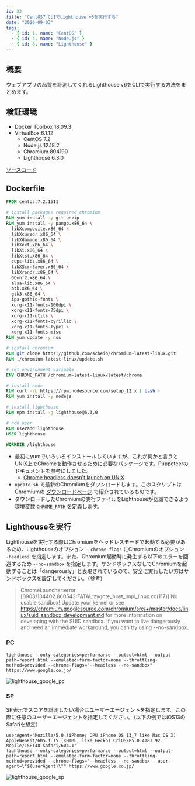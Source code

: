 ```yaml
---
id: 22
title: "CentOS7 CLIでLighthouse v6を実行する"
date: "2020-09-03"
tags:
  - { id: 1, name: "CentOS" }
  - { id: 4, name: "Node.js" }
  - { id: 8, name: "Lighthouse" }
---
```


## 概要

ウェブアプリの品質を計測してくれるLighthouse v6をCLIで実行する方法をまとめます。

## 検証環境

- Docker Toolbox 18.09.3
- VirtualBox 6.1.12
    - CentOS 7.2
    - Node.js 12.18.2
    - Chromium 804190
    - Lighthouse 6.3.0

[ソースコード](https://github.com/krabben16/test-lighthouse-v6)

## Dockerfile

```dockerfile
FROM centos:7.2.1511

# install packages required chromium
RUN yum install -y git unzip
RUN yum install -y pango.x86_64 \
  libXcomposite.x86_64 \
  libXcursor.x86_64 \
  libXdamage.x86_64 \
  libXext.x86_64 \
  libXi.x86_64 \
  libXtst.x86_64 \
  cups-libs.x86_64 \
  libXScrnSaver.x86_64 \
  libXrandr.x86_64 \
  GConf2.x86_64 \
  alsa-lib.x86_64 \
  atk.x86_64 \
  gtk3.x86_64 \
  ipa-gothic-fonts \
  xorg-x11-fonts-100dpi \
  xorg-x11-fonts-75dpi \
  xorg-x11-utils \
  xorg-x11-fonts-cyrillic \
  xorg-x11-fonts-Type1 \
  xorg-x11-fonts-misc
RUN yum update -y nss

# install chromium
RUN git clone https://github.com/scheib/chromium-latest-linux.git
RUN ./chromium-latest-linux/update.sh

# set environment variable
ENV CHROME_PATH /chromium-latest-linux/latest/chrome

# install node
RUN curl -sL https://rpm.nodesource.com/setup_12.x | bash -
RUN yum install -y nodejs

# install lighthouse
RUN npm install -g lighthouse@6.3.0

# add user
RUN useradd lighthouse
USER lighthouse

WORKDIR /lighthouse
```

- 最初にyumでいろいろインストールしていますが、これが何かと言うとUNIX上でChromeを動作させるために必要なパッケージです。Puppeteerのドキュメントを参考にしました。
  - [Chrome headless doesn't launch on UNIX](https://github.com/GoogleChrome/puppeteer/blob/master/docs/troubleshooting.md#chrome-headless-doesnt-launch-on-unix)
- `update.sh` で最新のChromiumをダウンロードします。このスクリプトはChromiumの [ダウンロードページ](https://www.chromium.org/getting-involved/download-chromium) で紹介されているものです。
- ダウンロードしたChromiumの実行ファイルをLighthouseが認識できるよう環境変数 `CHROME_PATH` を定義します。

## Lighthouseを実行

Lighthouseを実行する際はChromiumをヘッドレスモードで起動する必要があるため、Lighthouseのオプション `--chrome-flags` にChromiumのオプション `--headless` を指定します。また、Chromium起動時に発生する以下のエラーを回避するため `--no-sandbox` を指定します。サンドボックスなしでChromiumを起動することは「dangerously」と表現されているので、安全に実行したい方はサンドボックスを設定してください。（[参考](https://github.com/puppeteer/puppeteer/blob/v1.19.0/docs/troubleshooting.md#setting-up-chrome-linux-sandbox)）

> ChromeLauncher:error [0903/134402.860543:FATAL:zygote_host_impl_linux.cc(117)] No usable sandbox! Update your kernel or see https://chromium.googlesource.com/chromium/src/+/master/docs/linux/suid_sandbox_development.md for more information on developing with the SUID sandbox. If you want to live dangerously and need an immediate workaround, you can try using --no-sandbox.

### PC

```shell
lighthouse --only-categories=performance --output=html --output-path=report.html --emulated-form-factor=none --throttling-method=provided --chrome-flags="--headless --no-sandbox" https://www.google.co.jp/
```

<img src="/images/articles/22/lighthouse_google_pc_tiny.png" alt="lighthouse_google_pc" loading="lazy">

### SP

SP表示でスコアを計測したい場合はユーザーエージェントを指定します。この際に任意のユーザーエージェントを指定してください。（以下の例ではiOS13のSafariを想定）

```shell
userAgent="Mozilla/5.0 (iPhone; CPU iPhone OS 13_7 like Mac OS X) AppleWebKit/605.1.15 (KHTML, like Gecko) CriOS/85.0.4183.92 Mobile/15E148 Safari/604.1"
lighthouse --only-categories=performance --output=html --output-path=report.html --emulated-form-factor=none --throttling-method=provided --chrome-flags="--headless --no-sandbox --user-agent=\"${userAgent}\"" https://www.google.co.jp/
```

<img src="/images/articles/22/lighthouse_google_sp_tiny.png" alt="lighthouse_google_sp" loading="lazy">

